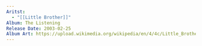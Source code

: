 ```yaml
---
Aritst:
  - "[[Little Brother]]"
Album: The Listening
Release Date: 2003-02-25
Album Art: https://upload.wikimedia.org/wikipedia/en/4/4c/Little_Brother_-_The_Listening.jpg
---
```

